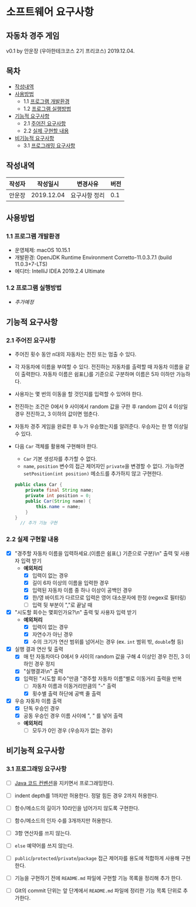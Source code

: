 # 소프트웨어 요구사항
## 자동차 경주 게임
v0.1 by
안운장
(우아한테크코스 2기 프리코스)
2019.12.04.

## 목차
  * [작성내역](#작성내역)
  * [사용방법](#사용방법)
    * 1.1 [프로그램 개발환경](#11-프로그램-개발환경)
    * 1.2 [프로그램 실행방법](#12-프로그램-실행방법)
  * [기능적 요구사항](#기능적-요구사항)
    * 2.1 [주어진 요구사항](#21-주어진-요구사항)
    * 2.2 [실제 구현할 내용](#22-실제-구현할-내용)
  * [비기능적 요구사항](#비기능적-요구사항)
    * 3.1 [프로그래밍 요구사항](#31-프로그래밍-요구사항)

## 작성내역
| 작성자 | 작성일시 | 변경사유 | 버전 |
| ------ | -------- | ---------| -----|
| 안운장 | 2019.12.04 | 요구사항 정리 | 0.1 |

## 사용방법
### 1.1 프로그램 개발환경

- 운영체제: macOS 10.15.1
- 개발환경: OpenJDK Runtime Environment Corretto-11.0.3.7.1 (build 11.0.3+7-LTS)
- 에디터: IntelliJ IDEA 2019.2.4 Ultimate

### 1.2 프로그램 실행방법

- _추가예정_

## 기능적 요구사항

### 2.1 주어진 요구사항
- 주어진 횟수 동안 n대의 자동차는 전진 또는 멈출 수 있다.
- 각 자동차에 이름을 부여할 수 있다. 전진하는 자동차를 출력할 때 자동차 이름을 같이 출력한다. 자동차 이름은 쉼표(,)를 기준으로 구분하며 이름은 5자 이하만 가능하다.
- 사용자는 몇 번의 이동을 할 것인지를 입력할 수 있어야 한다.
- 전진하는 조건은 0에서 9 사이에서 random 값을 구한 후 random 값이 4 이상일 경우 전진하고, 3 이하의 값이면 멈춘다.
- 자동차 경주 게임을 완료한 후 누가 우승했는지를 알려준다. 우승자는 한 명 이상일 수 있다.
- 다음 `Car` 객체를 활용해 구현해야 한다.
  - `Car` 기본 생성자를 추가할 수 없다.
  - `name`, `position` 변수의 접근 제어자인 `private`을 변경할 수 없다. 가능하면 `setPosition(int position)` 메소드를 추가하지 않고 구현한다.
  
  ```java
  public class Car {
      private final String name;
      private int position = 0;
      public Car(String name) {
          this.name = name;
      }
  }
    // 추가 기능 구현
  ```

### 2.2 실제 구현할 내용
- [x] "경주할 자동차 이름을 입력하세요.(이름은 쉼표(,) 기준으로 구분)\n" 출력 및 사용자 입력 받기
  - **예외처리**   
    - [x] 입력이 없는 경우
    - [x] 길이 6자 이상의 이름을 입력한 경우
    - [x] 입력된 자동차 이름 중 하나 이상이 공백인 경우
    - [x] 한/영 바이트가 다르므로 입력은 영어 대소문자에 한정 (regex로 필터링)
    - [ ] 입력 뒷 부분이 ","로 끝날 때
    
- [x] "시도할 회수는 몇회인가요?\n" 출력 및 사용자 입력 받기
  - **예외처리**
    - [x] 입력이 없는 경우
    - [x] 자연수가 아닌 경우
    - [x] 수의 크기가 연산 범위를 넘어서는 경우 (ex. `int` 범위 밖, `double`형 등)
    
- [x] 실행 결과 연산 및 출력
  - [x] 매 턴 자동차마다 0에서 9 사이의 random 값을 구해 4 이상인 경우 전진, 3 이하인 경우 정지
  - [x] "실행결과\n" 출력
  - [x] 입력된 "시도할 회수"만큼 "경주할 자동차 이름"별로 이동거리 출력을 반복
    - [ ] 자동차 이름과 이동거리만큼의 "-" 출력
    - [x] 횟수별 출력 하단에 공백 줄 출력
    
- [x] 우승 자동차 이름 출력
  - [x] 단독 우승인 경우
  - [x] 공동 우승인 경우 이름 사이에 ", " 를 넣어 출력
  - **예외처리**
    - [ ] 모두가 0인 경우 (우승자가 없는 경우) 

## 비기능적 요구사항

### 3.1 프로그래밍 요구사항
- [ ] [Java 코드 컨벤션](https://naver.github.io/hackday-conventions-java/)을 지키면서 프로그래밍한다.
- [ ] indent depth를 1까지만 허용한다. 정말 힘든 경우 2까지 허용한다.
- [ ] 함수/메소드의 길이가 10라인을 넘어가지 않도록 구현한다.
- [ ] 함수/메소드의 인자 수를 3개까지만 허용한다.
- [ ] 3항 연산자를 쓰지 않는다.
- [ ] `else` 예약어를 쓰지 않는다.
- [ ] `public`/`protected`/`private`/`package` 접근 제어자를 용도에 적합하게 사용해 구현한다.
- [ ] 기능을 구현하기 전에 `README.md` 파일에 구현할 기능 목록을 정리해 추가 한다.
- [ ] Git의 commit 단위는 앞 단계에서 `README.md` 파일에 정리한 기능 목록 단위로 추가한다.

